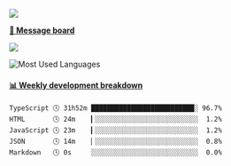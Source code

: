 [![](https://count.getloli.com/get/@SmaIIstars.github.readme)](https://count.getloli.com/)


[**💬 Message board**](https://chat.getloli.com/room/@SmaIIstars.github)

[![](https://chat.getloli.com/room/@SmaIIstars.github/svg?width=600&height=100&limit=20&theme=light&fontSize=14)](https://chat.getloli.com/room/@SmaIIstars.github)


![Most Used Languages](https://github-readme-stats.vercel.app/api/top-langs/?username=SmaIIstars&theme=dark&layout=compact)

<!-- waka-box start -->
#### <a href="https://gist.github.com/e31f5e1b7a15ee54e2fc8fca68aa5e2b" target="_blank">📊 Weekly development breakdown</a>
```text
TypeScript 🕓 31h52m ██████████████████████████░ 96.7%
HTML       🕓 24m    ▎░░░░░░░░░░░░░░░░░░░░░░░░░░  1.2%
JavaScript 🕓 23m    ▎░░░░░░░░░░░░░░░░░░░░░░░░░░  1.2%
JSON       🕓 14m    ▏░░░░░░░░░░░░░░░░░░░░░░░░░░  0.8%
Markdown   🕓 0s     ░░░░░░░░░░░░░░░░░░░░░░░░░░░  0.0%
```
<!-- Powered by https://github.com/YouEclipse/waka-box-go . -->
<!-- waka-box end -->
